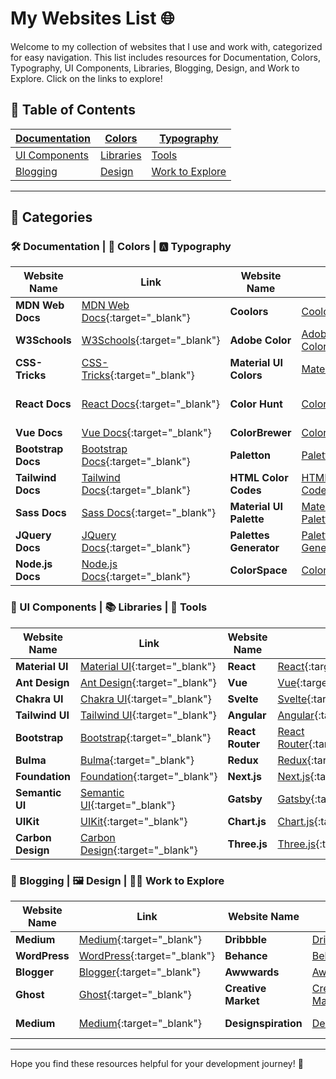 # My Websites List 🌐

Welcome to my collection of websites that I use and work with, categorized for easy navigation. This list includes resources for Documentation, Colors, Typography, UI Components, Libraries, Blogging, Design, and Work to Explore. Click on the links to explore!

## 🚀 Table of Contents

| [Documentation](#-documentation) | [Colors](#-colors) | [Typography](#-typography) |
|----------------------------------|-------------------|---------------------------|
| [UI Components](#-ui-components) | [Libraries](#-libraries) | [Tools](#-tools)           |
| [Blogging](#-blogging)           | [Design](#-design) | [Work to Explore](#-work-to-explore) |

---

## 🌟 Categories

### 🛠️ Documentation | 🎨 Colors | 🅰️ Typography
| Website Name         | Link                       | Website Name         | Link                       | Website Name         | Link                       |
|----------------------|----------------------------|----------------------|----------------------------|----------------------|----------------------------|
| **MDN Web Docs**     | [MDN Web Docs](https://developer.mozilla.org){:target="_blank"}   | **Coolors**          | [Coolors](https://coolors.co){:target="_blank"}  | **Google Fonts**     | [Google Fonts](https://fonts.google.com){:target="_blank"} |
| **W3Schools**        | [W3Schools](https://www.w3schools.com){:target="_blank"} | **Adobe Color**      | [Adobe Color](https://color.adobe.com){:target="_blank"} | **Font Awesome**     | [Font Awesome](https://fontawesome.com){:target="_blank"} |
| **CSS-Tricks**       | [CSS-Tricks](https://css-tricks.com){:target="_blank"} | **Material UI Colors** | [Material UI](https://mui.com/customization/color/){:target="_blank"} | **DaFont**           | [DaFont](https://www.dafont.com){:target="_blank"} |
| **React Docs**       | [React Docs](https://reactjs.org/docs/getting-started.html){:target="_blank"} | **Color Hunt**       | [Color Hunt](https://colorhunt.co){:target="_blank"} | **Google Material Icons** | [Google Icons](https://material.io/resources/icons/){:target="_blank"} |
| **Vue Docs**         | [Vue Docs](https://vuejs.org/v2/guide/){:target="_blank"} | **ColorBrewer**      | [ColorBrewer](https://colorbrewer2.org){:target="_blank"} | **Typekit**          | [Typekit](https://typekit.com){:target="_blank"} |
| **Bootstrap Docs**   | [Bootstrap Docs](https://getbootstrap.com/docs/){:target="_blank"} | **Paletton**         | [Paletton](https://paletton.com){:target="_blank"} | **Typewolf**         | [Typewolf](https://www.typewolf.com){:target="_blank"} |
| **Tailwind Docs**    | [Tailwind Docs](https://tailwindcss.com/docs){:target="_blank"} | **HTML Color Codes** | [HTML Color Codes](https://htmlcolorcodes.com){:target="_blank"} | **Urban Fonts**      | [Urban Fonts](https://www.urbanfonts.com){:target="_blank"} |
| **Sass Docs**        | [Sass Docs](https://sass-lang.com/documentation){:target="_blank"} | **Material UI Palette** | [Material UI Palette](https://material-ui.com/customization/palette/){:target="_blank"} | **Flaticon**         | [Flaticon](https://www.flaticon.com){:target="_blank"} |
| **JQuery Docs**      | [JQuery Docs](https://jquery.com/){:target="_blank"} | **Palettes Generator** | [Palettes Generator](https://paletton.com){:target="_blank"} | **Font Pair**        | [Font Pair](https://fontpair.co){:target="_blank"} |
| **Node.js Docs**     | [Node.js Docs](https://nodejs.org/en/docs/){:target="_blank"} | **ColorSpace**       | [ColorSpace](https://mycolor.space){:target="_blank"} | **Flaticon**         | [Flaticon](https://www.flaticon.com){:target="_blank"} |

### 🧩 UI Components | 📚 Libraries | 🚀 Tools
| Website Name         | Link                       | Website Name         | Link                       | Website Name         | Link                       |
|----------------------|----------------------------|----------------------|----------------------------|----------------------|----------------------------|
| **Material UI**      | [Material UI](https://mui.com/){:target="_blank"} | **React**            | [React](https://reactjs.org/){:target="_blank"} | **VS Code**          | [VS Code](https://code.visualstudio.com){:target="_blank"} |
| **Ant Design**       | [Ant Design](https://ant.design/){:target="_blank"} | **Vue**              | [Vue](https://vuejs.org/){:target="_blank"}    | **GitHub**           | [GitHub](https://github.com){:target="_blank"} |
| **Chakra UI**        | [Chakra UI](https://chakra-ui.com/){:target="_blank"} | **Svelte**           | [Svelte](https://svelte.dev/){:target="_blank"} | **Figma**            | [Figma](https://www.figma.com){:target="_blank"} |
| **Tailwind UI**      | [Tailwind UI](https://tailwindui.com/){:target="_blank"} | **Angular**          | [Angular](https://angular.io/){:target="_blank"} | **Webpack**          | [Webpack](https://webpack.js.org/){:target="_blank"} |
| **Bootstrap**        | [Bootstrap](https://getbootstrap.com/){:target="_blank"} | **React Router**     | [React Router](https://reactrouter.com/){:target="_blank"} | **NPM**              | [NPM](https://www.npmjs.com/){:target="_blank"} |
| **Bulma**            | [Bulma](https://bulma.io/){:target="_blank"} | **Redux**            | [Redux](https://redux.js.org/){:target="_blank"} | **Postman**          | [Postman](https://www.postman.com/){:target="_blank"} |
| **Foundation**       | [Foundation](https://get.foundation/){:target="_blank"} | **Next.js**          | [Next.js](https://nextjs.org/){:target="_blank"} | **Docker**           | [Docker](https://www.docker.com/){:target="_blank"} |
| **Semantic UI**      | [Semantic UI](https://semantic-ui.com/){:target="_blank"} | **Gatsby**           | [Gatsby](https://www.gatsbyjs.com/){:target="_blank"} | **Heroku**           | [Heroku](https://www.heroku.com/){:target="_blank"} |
| **UIKit**            | [UIKit](https://getuikit.com/){:target="_blank"} | **Chart.js**         | [Chart.js](https://www.chartjs.org/){:target="_blank"} | **Netlify**          | [Netlify](https://www.netlify.com/){:target="_blank"} |
| **Carbon Design**    | [Carbon Design](https://www.carbondesignsystem.com/){:target="_blank"} | **Three.js**         | [Three.js](https://threejs.org/){:target="_blank"} | **Vercel**           | [Vercel](https://vercel.com/){:target="_blank"} |

### 📝 Blogging | 🖼️ Design | 🧑‍💼 Work to Explore
| Website Name         | Link                       | Website Name         | Link                       | Website Name         | Link                       |
|----------------------|----------------------------|----------------------|----------------------------|----------------------|----------------------------|
| **Medium**           | [Medium](https://medium.com){:target="_blank"}  | **Dribbble**         | [Dribbble](https://dribbble.com){:target="_blank"} | **Awwwards**         | [Awwwards](https://www.awwwards.com){:target="_blank"} |
| **WordPress**        | [WordPress](https://wordpress.com){:target="_blank"} | **Behance**          | [Behance](https://www.behance.net){:target="_blank"} | **LinkedIn**         | [LinkedIn](https://www.linkedin.com){:target="_blank"} |
| **Blogger**          | [Blogger](https://www.blogger.com){:target="_blank"} | **Awwwards**         | [Awwwards](https://www.awwwards.com){:target="_blank"} | **AngelList**        | [AngelList](https://angel.co){:target="_blank"} |
| **Ghost**            | [Ghost](https://ghost.org){:target="_blank"} | **Creative Market**  | [Creative Market](https://creativemarket.com){:target="_blank"} | **Stack Overflow**    | [Stack Overflow](https://stackoverflow.com){:target="_blank"} |
| **Medium**           | [Medium](https://medium.com){:target="_blank"}  | **Designspiration**  | [Designspiration](https://www.designspiration.com){:target="_blank"} | **GitHub Jobs**      | [GitHub Jobs](https://jobs.github.com){:target="_blank"} |

---

Hope you find these resources helpful for your development journey! 🌱

